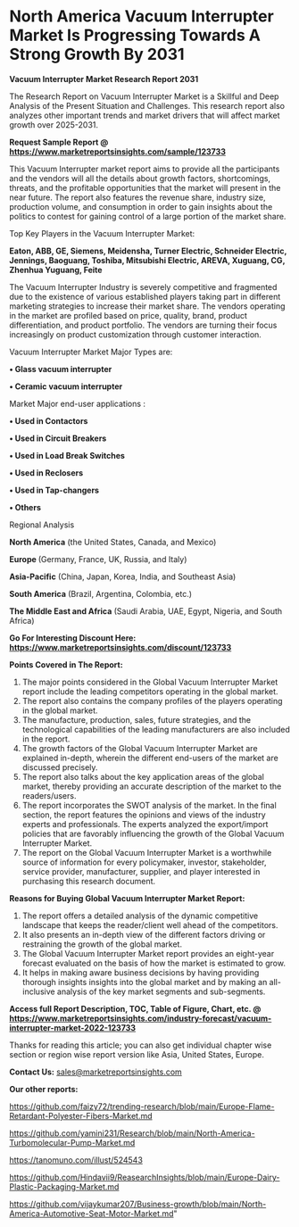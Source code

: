 # North America Vacuum Interrupter Market Is Progressing Towards A Strong Growth By 2031

<strong>Vacuum Interrupter Market Research Report 2031</strong>

The Research Report on Vacuum Interrupter Market is a Skillful and Deep Analysis of the Present Situation and Challenges. This research report also analyzes other important trends and market drivers that will affect market growth over 2025-2031.

<strong>Request Sample Report @ <a href=https://www.marketreportsinsights.com/sample/123733>https://www.marketreportsinsights.com/sample/123733</a></strong>

This Vacuum Interrupter market report aims to provide all the participants and the vendors will all the details about growth factors, shortcomings, threats, and the profitable opportunities that the market will present in the near future. The report also features the revenue share, industry size, production volume, and consumption in order to gain insights about the politics to contest for gaining control of a large portion of the market share.

Top Key Players in the Vacuum Interrupter Market:

<strong>Eaton, ABB, GE, Siemens, Meidensha, Turner Electric, Schneider Electric, Jennings, Baoguang, Toshiba, Mitsubishi Electric, AREVA, Xuguang, CG, Zhenhua Yuguang, Feite</strong>

The Vacuum Interrupter Industry is severely competitive and fragmented due to the existence of various established players taking part in different marketing strategies to increase their market share. The vendors operating in the market are profiled based on price, quality, brand, product differentiation, and product portfolio. The vendors are turning their focus increasingly on product customization through customer interaction.

Vacuum Interrupter Market Major Types are:

<strong>• Glass vacuum interrupter

• Ceramic vacuum interrupter</strong>

Market Major end-user applications :

<strong>• Used in Contactors

• Used in Circuit Breakers

• Used in Load Break Switches

• Used in Reclosers

• Used in Tap-changers

• Others</strong>

Regional Analysis

</u><strong><b>North America</b></strong> (the United States, Canada, and Mexico)

<strong><b>Europe </b></strong>(Germany, France, UK, Russia, and Italy)

<strong><b>Asia-Pacific</b></strong> (China, Japan, Korea, India, and Southeast Asia)

<strong><b>South America</b></strong> (Brazil, Argentina, Colombia, etc.)

<strong><b>The Middle East and Africa</b></strong> (Saudi Arabia, UAE, Egypt, Nigeria, and South Africa)

<strong>Go For Interesting Discount Here: <a href=https://www.marketreportsinsights.com/discount/123733>https://www.marketreportsinsights.com/discount/123733</a></strong>

<strong>Points Covered in The Report:</strong>
<ol>
  <li>The major points considered in the Global Vacuum Interrupter Market report include the leading competitors operating in the global market.</li>
  <li>The report also contains the company profiles of the players operating in the global market.</li>
  <li>The manufacture, production, sales, future strategies, and the technological capabilities of the leading manufacturers are also included in the report.</li>
  <li>The growth factors of the Global Vacuum Interrupter Market are explained in-depth, wherein the different end-users of the market are discussed precisely.</li>
  <li>The report also talks about the key application areas of the global market, thereby providing an accurate description of the market to the readers/users.</li>
  <li>The report incorporates the SWOT analysis of the market. In the final section, the report features the opinions and views of the industry experts and professionals. The experts analyzed the export/import policies that are favorably influencing the growth of the Global Vacuum Interrupter Market.</li>
  <li>The report on the Global Vacuum Interrupter Market is a worthwhile source of information for every policymaker, investor, stakeholder, service provider, manufacturer, supplier, and player interested in purchasing this research document.</li>
</ol>
<strong>Reasons for Buying Global Vacuum Interrupter Market Report:</strong>

<ol>
  <li>The report offers a detailed analysis of the dynamic competitive landscape that keeps the reader/client well ahead of the competitors.</li>
  <li>It also presents an in-depth view of the different factors driving or restraining the growth of the global market.</li>
  <li>The Global Vacuum Interrupter Market report provides an eight-year forecast evaluated on the basis of how the market is estimated to grow.</li>
  <li>It helps in making aware business decisions by having providing thorough insights insights into the global market and by making an all-inclusive analysis of the key market segments and sub-segments.</li>
</ol>
<strong>Access full Report Description, TOC, Table of Figure, Chart, etc. @ <a href=https://www.marketreportsinsights.com/industry-forecast/vacuum-interrupter-market-2022-123733>https://www.marketreportsinsights.com/industry-forecast/vacuum-interrupter-market-2022-123733</a></strong>


Thanks for reading this article; you can also get individual chapter wise section or region wise report version like Asia, United States, Europe.

<strong>Contact Us:</strong>
sales@marketreportsinsights.com

<strong>Our other reports:</strong>

<a href=https://github.com/faizy72/trending-research/blob/main/Europe-Flame-Retardant-Polyester-Fibers-Market.md>https://github.com/faizy72/trending-research/blob/main/Europe-Flame-Retardant-Polyester-Fibers-Market.md</a>

<a href=https://github.com/yamini231/Research/blob/main/North-America-Turbomolecular-Pump-Market.md>https://github.com/yamini231/Research/blob/main/North-America-Turbomolecular-Pump-Market.md</a>

<a href=https://tanomuno.com/illust/524543>https://tanomuno.com/illust/524543</a>

<a href=https://github.com/Hindavii9/ReasearchInsights/blob/main/Europe-Dairy-Plastic-Packaging-Market.md>https://github.com/Hindavii9/ReasearchInsights/blob/main/Europe-Dairy-Plastic-Packaging-Market.md</a>

<a href=https://github.com/vijaykumar207/Business-growth/blob/main/North-America-Automotive-Seat-Motor-Market.md>https://github.com/vijaykumar207/Business-growth/blob/main/North-America-Automotive-Seat-Motor-Market.md</a>"
